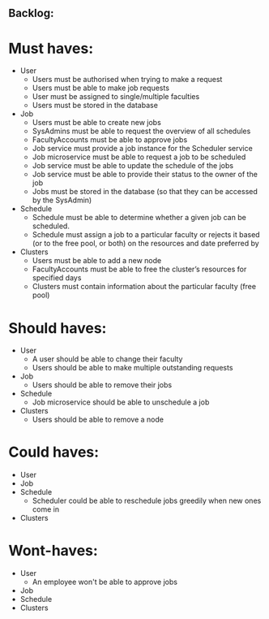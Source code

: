 ## Backlog: 

# Must haves:
- User
    - Users must be authorised when trying to make a request
    - Users must be able to make job requests
    - User must be assigned to single/multiple faculties
    - Users must be stored in the database
- Job
    - Users must be able to create new jobs
    - SysAdmins must be able to request the overview of all schedules
    - FacultyAccounts must be able to approve jobs
    - Job service must provide a job instance for the Scheduler service
    - Job microservice must be able to request a job to be scheduled
    - Job service must be able to update the schedule of the jobs
    - Job service must be able to provide their status to the owner of the job
    - Jobs must be stored in the database (so that they can be accessed by the SysAdmin)
- Schedule
    - Schedule must be able to determine whether a given job can be scheduled.
    - Schedule must assign a job to a particular faculty or rejects it based (or to the free pool, or both) on the resources and date preferred by
- Clusters
    - Users must be able to add a new node
    - FacultyAccounts must be able to free the cluster’s resources for specified days
    - Clusters must contain information about the particular faculty (free pool)


# Should haves:

- User
    - A user should be able to change their faculty
    - Users should be able to make multiple outstanding requests
- Job
    - Users should be able to remove their jobs
- Schedule
    - Job microservice should be able to unschedule a job
- Clusters
  - Users should be able to remove a node


# Could haves:

- User
- Job
- Schedule
    - Scheduler could be able to reschedule jobs greedily when new ones come in
- Clusters


# Wont-haves:

- User
  - An employee won't be able to approve jobs
- Job
- Schedule
- Clusters

